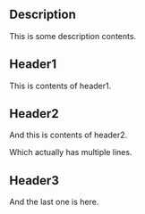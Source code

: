 Description
-----------
This is some description contents.

Header1
-
This is contents of header1.

Header2
--------
And this is contents of header2.


Which actually has multiple lines.

Header3
-----
And the last one is here.

